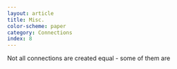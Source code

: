 ```yaml
---
layout: article
title: Misc.
color-scheme: paper
category: Connections
index: 8
---
```



Not all connections are created equal - some of them are
